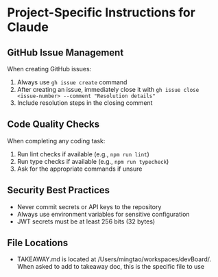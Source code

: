 # Project-Specific Instructions for Claude

## GitHub Issue Management
When creating GitHub issues:
1. Always use `gh issue create` command
2. After creating an issue, immediately close it with `gh issue close <issue-number> --comment "Resolution details"`
3. Include resolution steps in the closing comment

## Code Quality Checks
When completing any coding task:
1. Run lint checks if available (e.g., `npm run lint`)
2. Run type checks if available (e.g., `npm run typecheck`)
3. Ask for the appropriate commands if unsure

## Security Best Practices
- Never commit secrets or API keys to the repository
- Always use environment variables for sensitive configuration
- JWT secrets must be at least 256 bits (32 bytes)

## File Locations
- TAKEAWAY.md is located at /Users/mingtao/workspaces/devBoard/. When asked to add to takeaway doc, this is the specific file to use